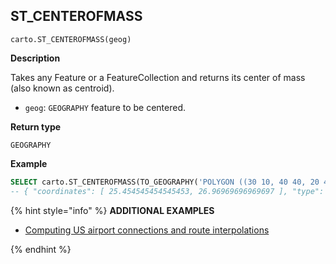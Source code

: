 ## ST_CENTEROFMASS

```sql:signature
carto.ST_CENTEROFMASS(geog)
```

**Description**

Takes any Feature or a FeatureCollection and returns its center of mass (also known as centroid).

* `geog`: `GEOGRAPHY` feature to be centered.

**Return type**

`GEOGRAPHY`

**Example**

``` sql
SELECT carto.ST_CENTEROFMASS(TO_GEOGRAPHY('POLYGON ((30 10, 40 40, 20 40, 10 20, 30 10))'));
-- { "coordinates": [ 25.454545454545453, 26.96969696969697 ], "type": "Point" }
```

{% hint style="info" %}
**ADDITIONAL EXAMPLES**

* [Computing US airport connections and route interpolations](/analytics-toolbox-snowflake/examples/computing-us-airport-connections-and-route-interpolations/)

{% endhint %}
